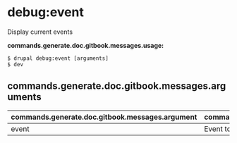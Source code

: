 # debug:event
Display current events 

**commands.generate.doc.gitbook.messages.usage:**
```
$ drupal debug:event [arguments]
$ dev  
```

## commands.generate.doc.gitbook.messages.arguments
commands.generate.doc.gitbook.messages.argument | commands.generate.doc.gitbook.messages.details
---------|-------------
event | Event to debug
